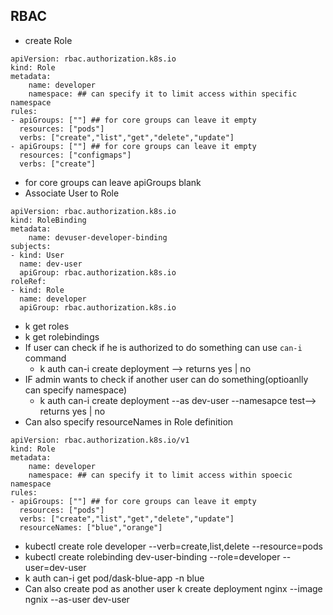 ## RBAC
- create Role
```
apiVersion: rbac.authorization.k8s.io
kind: Role
metadata:
    name: developer
    namespace: ## can specify it to limit access within specific namespace
rules:
- apiGroups: [""] ## for core groups can leave it empty
  resources: ["pods"]
  verbs: ["create","list","get","delete","update"]
- apiGroups: [""] ## for core groups can leave it empty
  resources: ["configmaps"]
  verbs: ["create"]
```
- for core groups can leave apiGroups blank
- Associate User to Role
```
apiVersion: rbac.authorization.k8s.io
kind: RoleBinding
metadata:
    name: devuser-developer-binding
subjects:
- kind: User
  name: dev-user
  apiGroup: rbac.authorization.k8s.io
roleRef:
- kind: Role
  name: developer
  apiGroup: rbac.authorization.k8s.io
```
- k get roles
- k get rolebindings
- If user can check if he is authorized to do something can use `can-i` command
  - k auth can-i create deployment --> returns yes | no
- IF admin wants to check if another user can do something(optioanlly can specify namespace)
  -  k auth can-i create deployment --as dev-user --namesapce test--> returns yes | no
- Can also specify resourceNames in Role definition
```
apiVersion: rbac.authorization.k8s.io/v1
kind: Role
metadata:
    name: developer
    namespace: ## can specify it to limit access within spoecic namespace
rules:
- apiGroups: [""] ## for core groups can leave it empty
  resources: ["pods"]
  verbs: ["create","list","get","delete","update"]
  resourceNames: ["blue","orange"]

```
- kubectl create role developer --verb=create,list,delete --resource=pods 
- kubectl create rolebinding dev-user-binding --role=developer --user=dev-user
- k auth can-i get  pod/dask-blue-app -n blue
- Can also create pod as another user k create deployment nginx --image ngnix --as-user dev-user